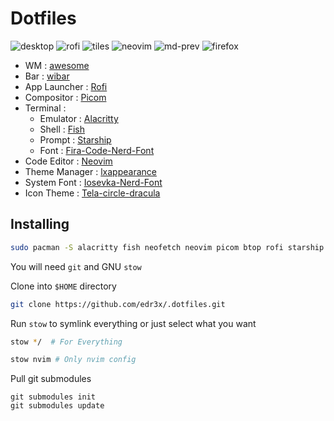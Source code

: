 # Dotfiles

![desktop](https://user-images.githubusercontent.com/45848083/203314137-03c75847-dde5-427a-aff3-5bef0d3d11ff.png)
![rofi](https://user-images.githubusercontent.com/45848083/203314240-ec3effc0-8929-477d-8f36-8b5bac64c711.png)
![tiles](https://user-images.githubusercontent.com/45848083/203383190-4a23bbc3-47c7-4f0e-a499-6226eecf965c.png)
![neovim](https://user-images.githubusercontent.com/45848083/214559991-f42dfa79-ff39-41b4-8475-58351cf5d20a.png)
![md-prev](https://user-images.githubusercontent.com/45848083/214560444-5b380255-f07c-41e8-a803-cfcc581fd9f6.png)
![firefox](https://user-images.githubusercontent.com/45848083/203314824-737c6de0-8ed5-4fd0-af41-0c4d1d566a18.png)

- WM : [awesome](https://awesomewm.org/)
- Bar : [wibar](https://awesomewm.org/apidoc/popups_and_bars/awful.wibar.html)
- App Launcher : [Rofi](https://github.com/davatorium/rofi/)
- Compositor : [Picom](https://github.com/yshui/picom)
- Terminal :
    - Emulator : [Alacritty](https://alacritty.org/)
    - Shell : [Fish](https://fishshell.com/)
    - Prompt : [Starship](https://starship.rs/)
    - Font : [Fira-Code-Nerd-Font](https://github.com/ryanoasis/nerd-fonts)
- Code Editor : [Neovim](https://neovim.io/)
- Theme Manager : [lxappearance](https://archlinux.org/packages/community/x86_64/lxappearance/)
- System Font : [Iosevka-Nerd-Font](https://github.com/ryanoasis/nerd-fonts)
- Icon Theme : [Tela-circle-dracula](https://www.xfce-look.org/p/1359276/)

## Installing

```bash
sudo pacman -S alacritty fish neofetch neovim picom btop rofi starship tmux stow git-delta
```

You will need `git` and GNU `stow`

Clone into `$HOME` directory

```bash
git clone https://github.com/edr3x/.dotfiles.git
```

Run `stow` to symlink everything or just select what you want

```bash
stow */  # For Everything
```

```bash
stow nvim # Only nvim config
```

Pull git submodules

```git submodules
git submodules init
git submodules update
```
